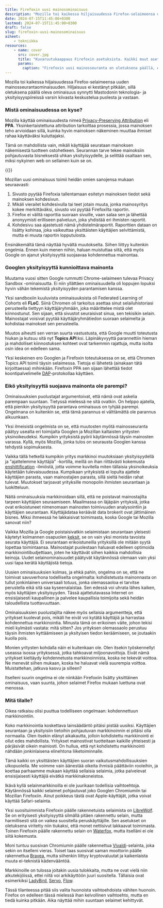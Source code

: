 ```yaml
---
title: Firefoxin uusi mainosominaisuus
description: "Mozilla toi kaikessa hiljaisuudessa Firefox-selaimeensa uuden mainosseurantaominaisuuden. Hiljaisuus ei kestänyt pitkään, sillä oletuksena päällä oleva ominaisuus synnytti Mastodonin teknologia- ja yksityisyyspiireissä varsin kiivasta keskustelua puolesta ja vastaan."
date: 2024-07-15T11:45:00+0300
lastmod: 2024-07-15T11:45:00+0300
draft: false
slug: firefoxin-uusi-mainosominaisuus
aiheet:
    - tekniikka
resources:
    - name: cover
      src: cover.jpg
      title: "Kuvaruutukaappaus Firefoxin asetuksista. Kaikki muut asetukset on sumennettu, mutta Privacy & Security -kohdan alla oleva Website Advertising Preferences on selkeästi näkyvissä."
      params:
        caption: "Firefoxin uusi mainosseuranta on oletuksena päällä, eikä käyttäjiä informoitu asiasta mitenkään."
---
```

Mozilla toi kaikessa hiljaisuudessa Firefox-selaimeensa uuden mainosseurantaominaisuuden. Hiljaisuus ei kestänyt pitkään, sillä oletuksena päällä oleva ominaisuus synnytti Mastodonin teknologia- ja yksityisyyspiireissä varsin kiivasta keskustelua puolesta ja vastaan.

<!--more-->

### Mistä ominaisuudessa on kyse?

Mozilla käyttää ominaisuudesta nimeä [Privacy-Preserving Attribution](https://support.mozilla.org/en-US/kb/privacy-preserving-attribution) eli **PPA**. Yksinkertaistettuna attribution tarkoittaa prosessia, jossa mainoksen teho arvioidaan sillä, kuinka hyvin mainoksen näkeminen muuttaa ihmiset rahaa käyttäväksi kuluttajaksi.

Tämä on mahdollista vain, mikäli käyttäjää seurataan mainoksen näkemisestä tuotteen ostohetkeen. Seurannan tarve tekee mainoksiin pohjautuvasta bisneksestä uhkan yksityisyydelle, ja selittää osaltaan sen, miksi nykyinen web on sellainen kuin se on.

{{<cover>}}

Mozillan uusi ominaisuus toimii heidän omien sanojensa mukaan seuraavasti:
1. Sivusto pyytää Firefoxia tallentamaan esitetyn mainoksen tiedot sekä mainoksen kohdesivun.
2. Mikäli vierailet kohdesivulla tai teet jotain muuta, jonka mainosyritys kokee merkittäväksi, sivusto voi pyytää Firefoxilta raportin.
3. Firefox ei välitä raporttia suoraan sivuille, vaan salaa sen ja lähettää anonyymisti erilliseen palveluun, joka yhdistää eri ihmisten raportit.
4. Kohdesivu saa ajastetusti nämä yhdistelmäraportit. Raporttien dataan on lisätty kohinaa, joka vaikeuttaa yksittäisten käyttäjien selvittämistä, mutta ei muuta raportin lopputulosta.

Ensinäkemältä tämä näyttää hyvältä muutokselta. Siihen liittyy kuitenkin ongelmia. Ennen kuin menen niihin, haluan muistuttaa siitä, että myös Google on ajanut yksityisyyttä suojaavaa kohdennettua mainontaa.

### Googlen yksityisyyttä kunnioittava mainonta

Muutama vuosi sitten Google rummutti Chrome-selaimeen tulevaa Privacy Sandbox -ominaisuutta. Ei niin yllättäen ominaisuudella oli loppujen lopuksi hyvin vähän tekemistä yksityisyyden parantamisen kanssa.

Yksi sandboxiin kuuluvista ominaisuuksista oli Federated Learning of Cohorts eli **FLoC**. Siinä Chromen oli tarkoitus asettaa sinut selailuhistoriasi perusteella tiettyyn käyttäjäryhmään, joka määrittelee mistä olet kiinnostunut. Sen sijaan, että sivustot seuraisivat sinua, sen tekisikin selain. Mainostajat voisivat pyytää käyttäjäryhmätiedon suoraan selaimelta ja kohdistaa mainokset sen perusteella.

Muutos aiheutti sen verran suurta vastustusta, että Google muutti toteutusta hiukan ja kutsuu sitä nyt **Topics API**:ksi. Läpinäkyvyyttä parannettiin hieman ja mahdolliset kiinnostuksen kohteet ovat tarkemmin rajattuja, mutta isolta osin idea on edelleen sama.

Yksi keskeinen ero Googlen ja Firefoxin toteutuksessa on se, että Chromen Topics API toimii täysin selaimessa. Tietoja ei lähetetä (ainakaan tätä kirjoittaessa) mihinkään. Firefoxin PPA sen sijaan lähettää tiedot koontipalvelimelle [DAP](https://datatracker.ietf.org/doc/draft-ietf-ppm-dap/)-protokollaa käyttäen.

### Eikö yksityisyyttä suojaava mainonta ole parempi?

Ominaisuuksien puolustajat argumentoivat, että nämä ovat askelia parempaan suuntaan. Tietyssä mielessä ne sitä ovatkin. On helppo ajatella, että pienikin yksityisyyttä parantava ominaisuus on tyhjää parempi. Ongelmana on kuitenkin se, että tämä parannus ei välttämättä ole parannus alkuunkaan.

Yksi ilmeisistä ongelmista on se, että muutosten myötä mainosseuranta päätyy usealta eri toimijalta Googlen ja Mozillan kaltaisten yritysten yksinoikeudeksi. Kumpikin yrityksistä pyörii käytännössä täysin mainosten varassa. Kyllä, myös Mozilla, jonka tulos on seurausta Googlen kanssa tehdystä sopimuksesta.

Vaikka tällä hetkellä kumpikin yritys markkinoi muutoksiaan yksityisyydellä ja "ajattelemme käyttäjiä" -kortilla, meillä on ihan riittävästi kokemusta [enshittification](https://fi.wikipedia.org/wiki/Verkkoalustojen_huonontuminen) -ilmiöstä, jotta voimme kuvitella miten tällaisia yksinoikeuksia käytetään tulevaisuudessa. Kumpikaan yrityksistä ei lopulta ajattele käyttäjien parasta, vaan mainostajien parasta, sillä sieltä heidän rahat tulevat. Muutokset tarjoavat yrityksille monopolin ihmisten seurantaan ja luokitteluun.

Näitä ominaisuuksia markkinoidaan sillä, että ne poistavat mainostajilta tarpeen käyttäjien seuraamiseen. Maailmassa on läjäpäin yrityksiä, jotka ovat erikoistuneet nimenomaan mainosten toimivuuden analysointiin ja käyttäjien seurantaan. Käyttäjädataa keräävät data brokerit ovat jättimäinen bisnes. Miksi ihmeessä he lakkaisivat toimimasta, koska Google tai Mozilla sanovat niin?

Vaikka Mozilla ja Google poistaisivatkin selaimistaan seurantaan yleisesti käytetyt kolmannen osapuolen [keksit](https://fi.wikipedia.org/wiki/Keksi), se on vain yksi monista tavoista seurata käyttäjiä. Ei seurantaan erikoistuneilla yrityksillä ole mitään syytä lopettaa toimintaansa. Mainostajat puolestaan haluavat edelleen optimoida markkinointibudjettiaan, joten he käyttävät siihen kaikkia mahdollisia keinoja. Uudet selainominaisuudet päätyvät käytännössä olemaan vain yksi uusi tapa kerätä käyttäjistä tietoja.

Uusien ominaisuuksien kolmas, ja ehkä pahin, ongelma on se, että ne toimivat savuverhona todelliselta ongelmalta: kohdistetusta mainonnasta on tullut jonkinlainen universaali totuus, jonka olemassaoloa ei tarvitse perustella eikä sitä saa kyseenalaistaa. Sen edessä voi uhrata lähes kaiken, myös käyttäjien yksityisyyden. Tässä ajattelutavassa Internet on ensisijaisesti kaupallinen ja palvelee kaupallisia toimijoita sekä heidän taloudellista tuottavuuttaan.

Ominaisuuksien puolustajilta näkee myös sellaisia argumentteja, että yritykset kuolevat pois, mikäli he eivät voi kytätä käyttäjiä ja harrastaa kohdennettua markkinointia. Minusta tämä on erikoinen väite, johon tekisi mieli kylmästi vastata: mitä sitten? Jos yrityksen olemassaolo perustuu täysin ihmisten kyttäämiseen ja yksityisen tiedon keräämiseen, se joutaakin kuolla pois.

Monien yritysten kohdalla näin ei kuitenkaan ole. Olen itsekin työskennellyt useassa isossa yrityksessä, jotka tahkoavat miljoonavoittoja. Eivät nämä yritykset kieltäydy kohdennetusta markkinoinnista, koska ne tekevät voittoa. Ne menevät siihen mukaan, koska he haluavat vielä suurempia voittoa. Muistattehan, jatkuva kasvu ja silleen?

Itselleni suurin ongelma ei ole niinkään Firefoxiin lisätty yksittäinen ominaisuus, vaan suunta, johon selaimet Firefox mukaan luettuna ovat menossa.

### Mitä tilalle?

Oikea ratkaisu olisi puuttua todelliseen ongelmaan: kohdennettuun markkinointiin.

Koko markkinointia koskettava lainsäädäntö pitäisi pistää uusiksi. Käyttäjien seurantaan ja yksityisiin tietoihin pohjautuvan markkinoinnin ei pitäisi olla normaalia. Olen itsekin elänyt aikakautta, jolloin kohdistettu markkinointi ei ollut edes mahdollista. Yritykset mainostivat tuotteitaan kaikille yhteisesti ja pärjäsivät oikein mainiosti. On hullua, että nyt kohdistettu markkinointi nähdään jonkinlaisena elinehtona liiketoiminnalle.

Tämä kaikki on yksittäisten käyttäjien suoran vaikutusmahdollisuuksien ulkopuolella. Me voimme vain äänestää oikeita ihmisiä päättäviin rooleihin, ja koettaa parhaamme mukaan käyttää sellaisia selaimia, jotka palvelevat ensisijaisesti käyttäjiä eivätkä markkinakoneistoa.

Ikävä kyllä selainmarkkinoilla ei ole juurikaan todellisia vaihtoehtoja. Käytännössä kaikki selaimet pohjautuvat joko Googlen Chromiumiin tai Mozillan Firefoxiin. Ainut poikkeus tästä ovat Apple-käyttäjät, jotka voivat käyttää Safari-selainta.

Yksi suosituimmista Firefoxin päälle rakennetuista selaimista on [LibreWolf](https://librewolf.net/). Se on erityisesti yksityisyyttä silmällä pitäen rakennettu selain, mutta harmillisesti sitä on vaikea suositella peruskäyttäjille. Sen asetukset on oletuksena viritetty niin tiukaksi, että monet nettisivut lakkaavat toimimasta. Toinen Firefoxin päälle rakennettu selain on [Waterfox](https://www.waterfox.net/), mutta itselläni ei ole siitä kokemusta.

Moni tuntuu suosivan Chromiumin päälle rakennettua [Vivaldi](https://vivaldi.com/)-selainta, joka sekin on itselleni vieras. Toiset taas suosivat saman moottorin päälle rakennettua [Bravea](https://brave.com/), mutta siihenkin liittyy kryptovaluutat ja kaikenlaista muuta ei-teknistä kädenvääntöä.

Markkinoille on tulossa joitakin uusia tulokkaita, mutta ne ovat vielä niin alkutekijöissä, ettei niitä voi arkikäyttöön juuri suositella. Tällaisia ovat esimerkiksi [LadyBird](https://ladybird.org/), [Servo](https://servo.org/), [Flow](https://www.ekioh.com/flow-browser/).

Tässä tilanteessa pitää siis valita huonoista vaihtoehdoista vähiten huonoin. Firefox on edelleen tässä mielessä ihan kelvollinen vaihtoehto, mutta en tiedä kuinka pitkään. Aika näyttää mihin suuntaan selaimet kehittyvät.
